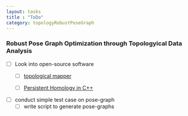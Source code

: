 ```yaml
---
layout: tasks
title : "ToDo"
category: topologyRobustPoseGraph
---
```


### Robust Pose Graph Optimization through Topologyical Data Analysis

- [ ] Look into open-source software
    - [ ] [topological mapper](http://danifold.net/mapper/)
    - [ ] [Persistent Homology in C++](http://people.maths.ox.ac.uk/nanda/perseus/index.html)


- [ ] conduct simple test case on pose-graph
    - [ ]  write script to generate pose-graphs

